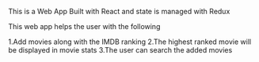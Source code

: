 This is a Web App Built with React and state is managed with Redux

This web app helps the user with the following

1.Add movies along with the IMDB ranking
2.The highest ranked movie will be displayed in movie stats
3.The user can search the added movies
